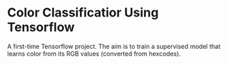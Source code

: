 # Color Classificatior Using Tensorflow

A first-time Tensorflow project. The aim is to train a supervised model that learns color from its RGB values (converted from hexcodes).
